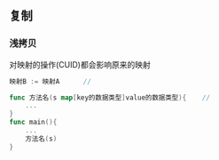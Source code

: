 ##  复制
###   浅拷贝
对映射的操作(CUID)都会影响原来的映射
```go
映射B := 映射A 		// 
```
```go
func 方法名(s map[key的数据类型]value的数据类型){	// 
	...
}
func main(){
	...
	方法名(s)
}
```
